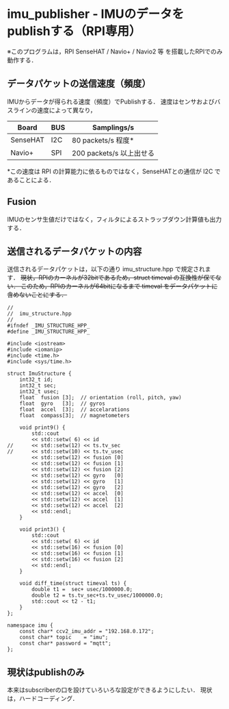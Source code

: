 # imu_publisher - IMUのデータをpublishする（RPI専用）

※このプログラムは，RPI SenseHAT / Navio+ / Navio2 等 を搭載したRPIでのみ動作する．


## データパケットの送信速度（頻度）

IMUからデータが得られる速度（頻度）でPublishする．
速度はセンサおよびバスラインの速度によって異なり，

|  Board | BUS  |  Samplings/s  |    
|---  |---   |---    |
|  SenseHAT  | I2C |   80 packets/s 程度*  |    
|   Navio+   | SPI |  200 packets/s 以上出せる  |    

*この速度は RPI の計算能力に依るものではなく，SenseHATとの通信が I2C であることによる．



## Fusion

IMUのセンサ生値だけではなく，フィルタによるストラップダウン計算値も出力する．



## 送信されるデータパケットの内容

送信されるデータパケットは，以下の通り imu_structure.hpp で規定されます．
~~現状，RPIのカーネルが32bitであるため，struct timeval の互換性が保てない．
このため，RPIのカーネルが64bitになるまで timeval をデータパケットに含めないことにする．~~

```
//
//	imu_structure.hpp
//
#ifndef _IMU_STRUCTURE_HPP_
#define _IMU_STRUCTURE_HPP_

#include <iostream>
#include <iomanip>
#include <time.h>
#include <sys/time.h>

struct ImuStructure {
	int32_t id;
	int32_t sec;
	int32_t usec;
	float  fusion [3];	// orientation (roll, pitch, yaw)
	float  gyro   [3];	// gyros
	float  accel  [3];	// accelarations
	float  compass[3];	// magnetometers

	void print9() {
		std::cout
		<< std::setw( 6) << id
//		<< std::setw(12) << ts.tv_sec
//		<< std::setw(10) << ts.tv_usec
		<< std::setw(12) << fusion [0]
		<< std::setw(12) << fusion [1]
		<< std::setw(12) << fusion [2]
		<< std::setw(12) << gyro   [0]
		<< std::setw(12) << gyro   [1]
		<< std::setw(12) << gyro   [2]
		<< std::setw(12) << accel  [0]
		<< std::setw(12) << accel  [1]
		<< std::setw(12) << accel  [2]
		<< std::endl;
	}

	void print3() {
		std::cout
		<< std::setw( 6) << id
		<< std::setw(16) << fusion [0]
		<< std::setw(16) << fusion [1]
		<< std::setw(16) << fusion [2]
		<< std::endl;
	}

	void diff_time(struct timeval ts) {
		double t1 =  sec+ usec/1000000.0;
		double t2 = ts.tv_sec+ts.tv_usec/1000000.0;
		std::cout << t2 - t1;
	}
};

namespace imu {
	const char* ccv2_imu_addr = "192.168.0.172";
	const char* topic    = "imu";
	const char* password = "mqtt";
};
```


## 現状はpublishのみ

本来はsubscriberの口を設けていろいろな設定ができるようにしたい．
現状は，ハードコーディング．

